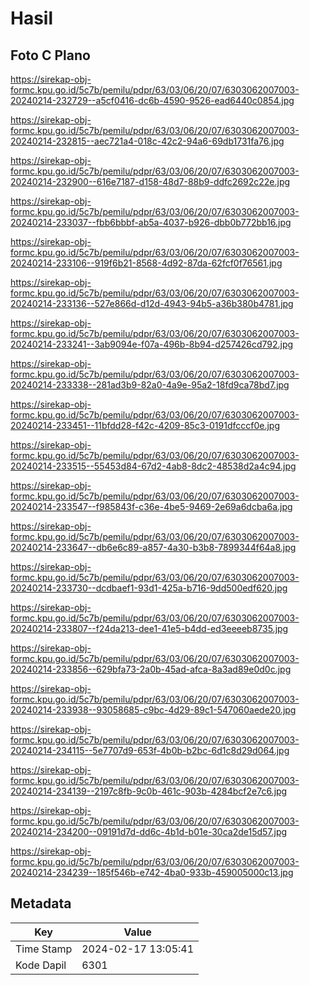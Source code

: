 # Hasil

## Foto C Plano

https://sirekap-obj-formc.kpu.go.id/5c7b/pemilu/pdpr/63/03/06/20/07/6303062007003-20240214-232729--a5cf0416-dc6b-4590-9526-ead6440c0854.jpg

https://sirekap-obj-formc.kpu.go.id/5c7b/pemilu/pdpr/63/03/06/20/07/6303062007003-20240214-232815--aec721a4-018c-42c2-94a6-69db1731fa76.jpg

https://sirekap-obj-formc.kpu.go.id/5c7b/pemilu/pdpr/63/03/06/20/07/6303062007003-20240214-232900--616e7187-d158-48d7-88b9-ddfc2692c22e.jpg

https://sirekap-obj-formc.kpu.go.id/5c7b/pemilu/pdpr/63/03/06/20/07/6303062007003-20240214-233037--fbb6bbbf-ab5a-4037-b926-dbb0b772bb16.jpg

https://sirekap-obj-formc.kpu.go.id/5c7b/pemilu/pdpr/63/03/06/20/07/6303062007003-20240214-233106--919f6b21-8568-4d92-87da-62fcf0f76561.jpg

https://sirekap-obj-formc.kpu.go.id/5c7b/pemilu/pdpr/63/03/06/20/07/6303062007003-20240214-233136--527e866d-d12d-4943-94b5-a36b380b4781.jpg

https://sirekap-obj-formc.kpu.go.id/5c7b/pemilu/pdpr/63/03/06/20/07/6303062007003-20240214-233241--3ab9094e-f07a-496b-8b94-d257426cd792.jpg

https://sirekap-obj-formc.kpu.go.id/5c7b/pemilu/pdpr/63/03/06/20/07/6303062007003-20240214-233338--281ad3b9-82a0-4a9e-95a2-18fd9ca78bd7.jpg

https://sirekap-obj-formc.kpu.go.id/5c7b/pemilu/pdpr/63/03/06/20/07/6303062007003-20240214-233451--11bfdd28-f42c-4209-85c3-0191dfcccf0e.jpg

https://sirekap-obj-formc.kpu.go.id/5c7b/pemilu/pdpr/63/03/06/20/07/6303062007003-20240214-233515--55453d84-67d2-4ab8-8dc2-48538d2a4c94.jpg

https://sirekap-obj-formc.kpu.go.id/5c7b/pemilu/pdpr/63/03/06/20/07/6303062007003-20240214-233547--f985843f-c36e-4be5-9469-2e69a6dcba6a.jpg

https://sirekap-obj-formc.kpu.go.id/5c7b/pemilu/pdpr/63/03/06/20/07/6303062007003-20240214-233647--db6e6c89-a857-4a30-b3b8-7899344f64a8.jpg

https://sirekap-obj-formc.kpu.go.id/5c7b/pemilu/pdpr/63/03/06/20/07/6303062007003-20240214-233730--dcdbaef1-93d1-425a-b716-9dd500edf620.jpg

https://sirekap-obj-formc.kpu.go.id/5c7b/pemilu/pdpr/63/03/06/20/07/6303062007003-20240214-233807--f24da213-dee1-41e5-b4dd-ed3eeeeb8735.jpg

https://sirekap-obj-formc.kpu.go.id/5c7b/pemilu/pdpr/63/03/06/20/07/6303062007003-20240214-233856--629bfa73-2a0b-45ad-afca-8a3ad89e0d0c.jpg

https://sirekap-obj-formc.kpu.go.id/5c7b/pemilu/pdpr/63/03/06/20/07/6303062007003-20240214-233938--93058685-c9bc-4d29-89c1-547060aede20.jpg

https://sirekap-obj-formc.kpu.go.id/5c7b/pemilu/pdpr/63/03/06/20/07/6303062007003-20240214-234115--5e7707d9-653f-4b0b-b2bc-6d1c8d29d064.jpg

https://sirekap-obj-formc.kpu.go.id/5c7b/pemilu/pdpr/63/03/06/20/07/6303062007003-20240214-234139--2197c8fb-9c0b-461c-903b-4284bcf2e7c6.jpg

https://sirekap-obj-formc.kpu.go.id/5c7b/pemilu/pdpr/63/03/06/20/07/6303062007003-20240214-234200--09191d7d-dd6c-4b1d-b01e-30ca2de15d57.jpg

https://sirekap-obj-formc.kpu.go.id/5c7b/pemilu/pdpr/63/03/06/20/07/6303062007003-20240214-234239--185f546b-e742-4ba0-933b-459005000c13.jpg


## Metadata

| Key        | Value               |
| ---------- | ------------------- |
| Time Stamp | 2024-02-17 13:05:41 |
| Kode Dapil | 6301                |




